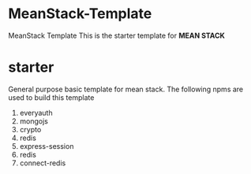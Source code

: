 # MeanStack-Template
MeanStack Template
This is the starter template for **MEAN STACK**

# starter
General purpose basic template for mean stack. The following npms are used to build this template

1. everyauth
2. mongojs
3. crypto
4. redis
5. express-session
6. redis
7. connect-redis


 

